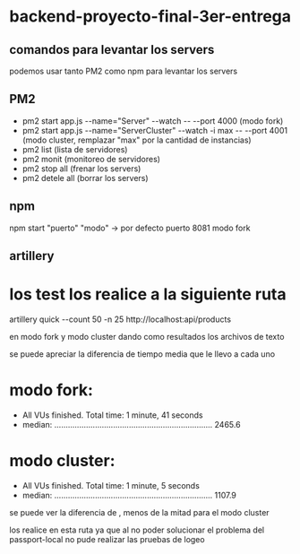 # backend-proyecto-final-3er-entrega
## comandos para levantar los servers
 podemos usar tanto PM2 como npm para levantar los servers
## PM2
* pm2 start app.js --name="Server" --watch -- --port 4000 (modo fork)
* pm2 start app.js --name="ServerCluster" --watch -i max -- --port 4001  (modo cluster, remplazar "max" por la cantidad de instancias) 
* pm2 list (lista de servidores)
* pm2 monit (monitoreo de servidores)
* pm2 stop all (frenar los servers)
* pm2 detele all (borrar los servers)
  
## npm
npm start "puerto" "modo" -> por defecto puerto 8081 modo fork

## artillery
# los test los realice a la siguiente ruta  
artillery quick --count 50 -n 25 http://localhost:api/products

en modo fork y modo cluster dando como resultados los archivos de texto

se puede apreciar la diferencia de tiempo media que le  llevo a  cada uno
# modo fork:
* All VUs finished. Total time: 1 minute, 41 seconds
*  median: ...................................................................... 2465.6
 
# modo cluster: 
* All VUs finished. Total time: 1 minute, 5 seconds
*  median: ...................................................................... 1107.9

se puede ver la diferencia de , menos de la mitad para el modo cluster

los realice en esta ruta ya que al no poder solucionar el problema del passport-local  no pude realizar las pruebas de logeo